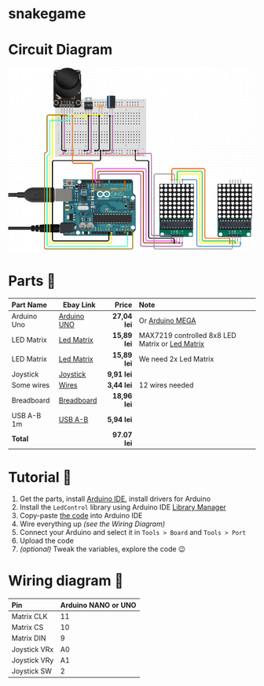 # snakegame

# Circuit Diagram
![Image of Circuit Diagram](Screenshot_2.png)

# Parts :balloon:
Part Name            |       Ebay Link        |         Price | Note
:------------------- | ---------------------- | ------------: | :------------------------------------------------
Arduino Uno          | [Arduino UNO](https://ardushop.ro/ro/home/29-placa-de-dezvoltare-uno-r3.html?search_query=arduino+una&results=208) |  **27,04 lei** | Or [Arduino MEGA](https://ardushop.ro/ro/electronica/71-placa-de-dezvoltare-mega-2560-arduino-compatibil.html?search_query=arduino+mega&results=174)
LED Matrix           | [Led Matrix](https://ardushop.ro/ro/home/409-matrice-led-uri-8x8-circuit-de-control.html?search_query=matrice+leduri&results=33) |  **15,89 lei** | MAX7219 controlled 8x8 LED Matrix or [Led Matrix](https://ardushop.ro/ro/home/95-matrice-led-uri-8x8-circuit-de-control.html?search_query=matrice+leduri&results=33)
LED Matrix           | [Led Matrix](https://ardushop.ro/ro/home/409-matrice-led-uri-8x8-circuit-de-control.html?search_query=matrice+leduri&results=33) |  **15,89 lei** | We need 2x Led Matrix
Joystick             | [Joystick](https://ardushop.ro/ro/electronica/127-modul-joystick.html?search_query=Joystick&results=3) |  **9,91 lei** | 
Some wires           | [Wires](https://ardushop.ro/ro/electronica/291-10-x-fire-dupont-mama-tata-20cm.html) |  **3,44 lei** | 12 wires needed
Breadboard           | [Breadboard](https://ardushop.ro/ro/electronica/33-breadboard-830.html?search_query=breadboard&results=15) |  **18,96 lei** | 
USB A-B 1m           | [USB A-B](https://ardushop.ro/ro/electronica/73-cablu-usb-a-b-18m-arduino-mega-uno-imprimanta.html) |  **5,94 lei** | 
**Total**            |                        | **97.07‬ lei** | 

# Tutorial :loudspeaker:
1. Get the parts, install [Arduino IDE](https://www.arduino.cc/en/Main/Software), install drivers for Arduino
2. Install the `LedControl` library using Arduino IDE [Library Manager](https://www.arduino.cc/en/Guide/Libraries#toc2)
3. Copy-paste [the code](https://github.com/moldovanpaul75/snakegame) into Arduino IDE
4. Wire everything up _(see the Wiring Diagram)_
5. Connect your Arduino and select it in `Tools > Board` and `Tools > Port`
6. Upload the code
7. _(optional)_ Tweak the variables, explore the code :wink:

# Wiring diagram :tada:
Pin           | Arduino NANO or UNO
:------------ | :------------------
Matrix CLK    | 11
Matrix CS     | 10
Matrix DIN    | 9
Joystick VRx    | A0
Joystick VRy    | A1
Joystick SW    | 2
